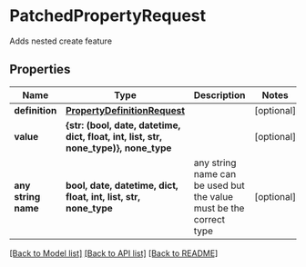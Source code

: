 # PatchedPropertyRequest

Adds nested create feature

## Properties
Name | Type | Description | Notes
------------ | ------------- | ------------- | -------------
**definition** | [**PropertyDefinitionRequest**](PropertyDefinitionRequest.md) |  | [optional] 
**value** | **{str: (bool, date, datetime, dict, float, int, list, str, none_type)}, none_type** |  | [optional] 
**any string name** | **bool, date, datetime, dict, float, int, list, str, none_type** | any string name can be used but the value must be the correct type | [optional]

[[Back to Model list]](../README.md#documentation-for-models) [[Back to API list]](../README.md#documentation-for-api-endpoints) [[Back to README]](../README.md)


